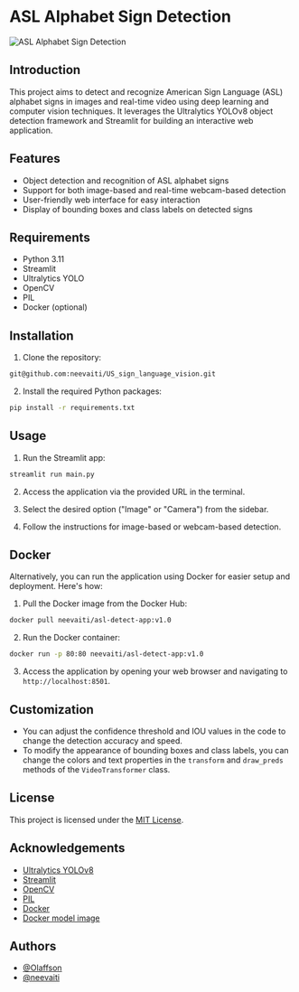 # ASL Alphabet Sign Detection

![ASL Alphabet Sign Detection](src/images/x_predict.jpg)

## Introduction

This project aims to detect and recognize American Sign Language (ASL) alphabet signs in images and real-time video using deep learning and computer vision techniques. It leverages the Ultralytics YOLOv8 object detection framework and Streamlit for building an interactive web application.

## Features

- Object detection and recognition of ASL alphabet signs
- Support for both image-based and real-time webcam-based detection
- User-friendly web interface for easy interaction
- Display of bounding boxes and class labels on detected signs

## Requirements

- Python 3.11
- Streamlit
- Ultralytics YOLO
- OpenCV
- PIL
- Docker (optional)

## Installation

1. Clone the repository:
```bash 
git@github.com:neevaiti/US_sign_language_vision.git
```


2. Install the required Python packages:
```bash
pip install -r requirements.txt
```

## Usage

1. Run the Streamlit app:
```bash
streamlit run main.py
```

2. Access the application via the provided URL in the terminal.

3. Select the desired option ("Image" or "Camera") from the sidebar.

4. Follow the instructions for image-based or webcam-based detection.


## Docker

Alternatively, you can run the application using Docker for easier setup and deployment. Here's how:

1. Pull the Docker image from the Docker Hub:
```bash
docker pull neevaiti/asl-detect-app:v1.0
```

2. Run the Docker container:
```bash
docker run -p 80:80 neevaiti/asl-detect-app:v1.0
```


3. Access the application by opening your web browser and navigating to `http://localhost:8501`.

## Customization

- You can adjust the confidence threshold and IOU values in the code to change the detection accuracy and speed.
- To modify the appearance of bounding boxes and class labels, you can change the colors and text properties in the `transform` and `draw_preds` methods of the `VideoTransformer` class.

## License

This project is licensed under the [MIT License](LICENSE).

## Acknowledgements

- [Ultralytics YOLOv8](https://docs.ultralytics.com/models/yolov8/)
- [Streamlit](https://streamlit.io)
- [OpenCV](https://opencv.org)
- [PIL](https://python-pillow.org)
- [Docker](https://www.docker.com/)
- [Docker model image](https://hub.docker.com/layers/neevaiti/asl-detect-app/v1.0/images/sha256:af56ccc197ca07b38cb7fe7c6da8b7fd82a513718f887896d2800dec61f5c4cf)

## Authors

- [@Olaffson](https://github.com/Olaffson)
- [@neevaiti](https://github.com/neevaiti)